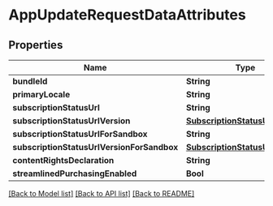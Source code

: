 # AppUpdateRequestDataAttributes

## Properties
Name | Type | Description | Notes
------------ | ------------- | ------------- | -------------
**bundleId** | **String** |  | [optional] 
**primaryLocale** | **String** |  | [optional] 
**subscriptionStatusUrl** | **String** |  | [optional] 
**subscriptionStatusUrlVersion** | [**SubscriptionStatusUrlVersion**](SubscriptionStatusUrlVersion.md) |  | [optional] 
**subscriptionStatusUrlForSandbox** | **String** |  | [optional] 
**subscriptionStatusUrlVersionForSandbox** | [**SubscriptionStatusUrlVersion**](SubscriptionStatusUrlVersion.md) |  | [optional] 
**contentRightsDeclaration** | **String** |  | [optional] 
**streamlinedPurchasingEnabled** | **Bool** |  | [optional] 

[[Back to Model list]](../README.md#documentation-for-models) [[Back to API list]](../README.md#documentation-for-api-endpoints) [[Back to README]](../README.md)


